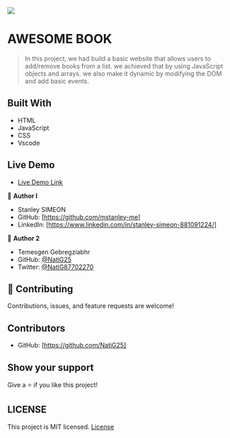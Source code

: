 ![](https://img.shields.io/badge/Microverse-blueviolet)

# AWESOME BOOK

>In this project, we had build a basic website that allows users to add/remove books from a list. we achieved that by using JavaScript objects and arrays. we also make it dynamic by modifying the DOM and add basic events.
## Built With

- HTML 
- JavaScript
- CSS
- Vscode

## Live Demo

- [Live Demo Link](https://stanleySimeon.github.io/awesomeBook/)


👤 **Author I**
- Stanley SIMEON
- GitHub: [https://github.com/mstanley-me]
- LinkedIn: [https://www.linkedin.com/in/stanley-simeon-881091224/]

👤 **Author 2**
- Temesgen Gebregziabhr
- GitHub: [@NatiG25](https://github.com/NatiG25)
- Twitter: [@NatiG87702270](https://twitter.com/NatiG87702270)

## 🤝 Contributing

Contributions, issues, and feature requests are welcome!

## Contributors
- GitHub: [https://github.com/NatiG25]

## Show your support

Give a ⭐️ if you like this project!
## LICENSE

This project is MIT licensed.
[License](https://github.com/mstanley-me/awesomeBook/blob/main/LICENSE)
